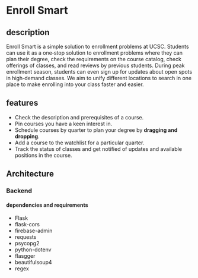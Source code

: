 ﻿# Enroll Smart
## description
Enroll Smart is a simple solution to enrollment problems at UCSC. Students can use it as a one‐stop solution to enrollment problems where they can plan their degree, check the requirements on the course catalog, check offerings of classes, and read reviews by previous students. During peak enrollment season, students can even sign up for updates about open spots in high‐demand classes. We aim to unify different locations to search in one place to make enrolling into your class faster and easier.
## features
- Check the description and prerequisites of a course.
- Pin courses you have a keen interest in.
- Schedule courses by quarter to plan your degree by **dragging and dropping**.
- Add a course to the watchlist for a particular quarter.
- Track the status of classes and get notified of updates and available positions in the course.

## Architecture
### Backend
#### dependencies and requirements
- Flask
- flask-cors
- firebase-admin
- requests
- psycopg2
- python-dotenv
- flasgger
- beautifulsoup4
- regex
